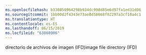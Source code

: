 ```yaml
---
ms.openlocfilehash: b330850964298b934dc998d85e6d97fa1ed31d06
ms.sourcegitcommit: 1bb00d2f4343e73ae8d58668f02297a3cf10a4c1
ms.translationtype: HT
ms.contentlocale: es-ES
ms.lasthandoff: 06/15/2019
ms.locfileid: "63868906"
---
```

<span data-ttu-id="ff1dc-101">directorio de archivos de imagen (IFD)</span><span class="sxs-lookup"><span data-stu-id="ff1dc-101">image file directory (IFD)</span></span>
